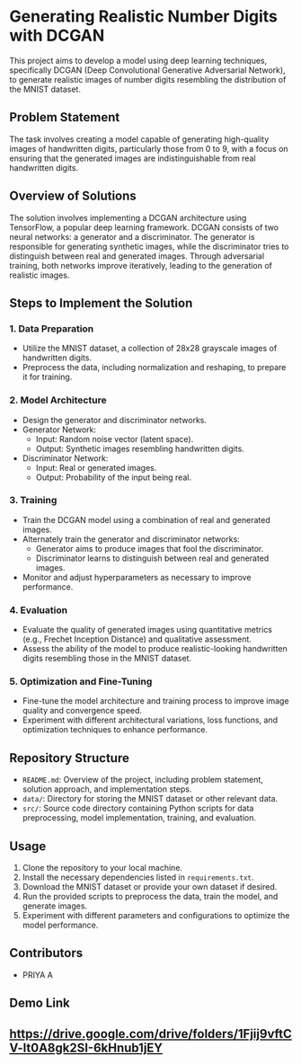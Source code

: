 # Generating Realistic Number Digits with DCGAN

This project aims to develop a model using deep learning techniques, specifically DCGAN (Deep Convolutional Generative Adversarial Network), to generate realistic images of number digits resembling the distribution of the MNIST dataset.

## Problem Statement
The task involves creating a model capable of generating high-quality images of handwritten digits, particularly those from 0 to 9, with a focus on ensuring that the generated images are indistinguishable from real handwritten digits.

## Overview of Solutions
The solution involves implementing a DCGAN architecture using TensorFlow, a popular deep learning framework. DCGAN consists of two neural networks: a generator and a discriminator. The generator is responsible for generating synthetic images, while the discriminator tries to distinguish between real and generated images. Through adversarial training, both networks improve iteratively, leading to the generation of realistic images.

## Steps to Implement the Solution

### 1. Data Preparation
- Utilize the MNIST dataset, a collection of 28x28 grayscale images of handwritten digits.
- Preprocess the data, including normalization and reshaping, to prepare it for training.

### 2. Model Architecture
- Design the generator and discriminator networks.
- Generator Network:
  - Input: Random noise vector (latent space).
  - Output: Synthetic images resembling handwritten digits.
- Discriminator Network:
  - Input: Real or generated images.
  - Output: Probability of the input being real.

### 3. Training
- Train the DCGAN model using a combination of real and generated images.
- Alternately train the generator and discriminator networks:
  - Generator aims to produce images that fool the discriminator.
  - Discriminator learns to distinguish between real and generated images.
- Monitor and adjust hyperparameters as necessary to improve performance.

### 4. Evaluation
- Evaluate the quality of generated images using quantitative metrics (e.g., Frechet Inception Distance) and qualitative assessment.
- Assess the ability of the model to produce realistic-looking handwritten digits resembling those in the MNIST dataset.

### 5. Optimization and Fine-Tuning
- Fine-tune the model architecture and training process to improve image quality and convergence speed.
- Experiment with different architectural variations, loss functions, and optimization techniques to enhance performance.

## Repository Structure
- `README.md`: Overview of the project, including problem statement, solution approach, and implementation steps.
- `data/`: Directory for storing the MNIST dataset or other relevant data.
- `src/`: Source code directory containing Python scripts for data preprocessing, model implementation, training, and evaluation.


## Usage
1. Clone the repository to your local machine.
2. Install the necessary dependencies listed in `requirements.txt`.
3. Download the MNIST dataset or provide your own dataset if desired.
4. Run the provided scripts to preprocess the data, train the model, and generate images.
5. Experiment with different parameters and configurations to optimize the model performance.



## Contributors
- PRIYA A


## Demo Link
https://drive.google.com/drive/folders/1Fjij9vftCV-lt0A8gk2SI-6kHnub1jEY
---
